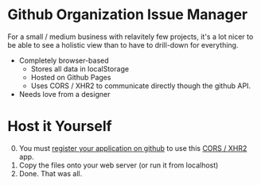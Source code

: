 Github Organization Issue Manager
===

For a small / medium business with relavitely few projects, it's a lot nicer to be able to see a holistic view than to have to drill-down for everything.

  * Completely browser-based
    * Stores all data in localStorage
    * Hosted on Github Pages
    * Uses CORS / XHR2 to communicate directly though the github API.
  * Needs love from a designer

Host it Yourself
===

 0. You must [register your application on github](https://github.com/account/applications) to use this [CORS / XHR2](http://developer.github.com/v3/#cross-origin-resource-sharing) app.
 0. Copy the files onto your web server (or run it from localhost)
 0. Done. That was all.